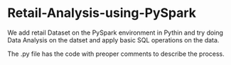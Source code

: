 # Retail-Analysis-using-PySpark

We add retail Dataset on the PySpark environment in Pythin and try doing Data Analysis on the datset and apply basic SQL operations on the data. 

The .py file has the code with preoper comments to describe the process.
